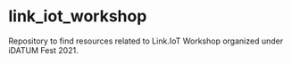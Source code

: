 # link_iot_workshop
Repository to find resources related to Link.IoT Workshop organized under iDATUM Fest 2021.
